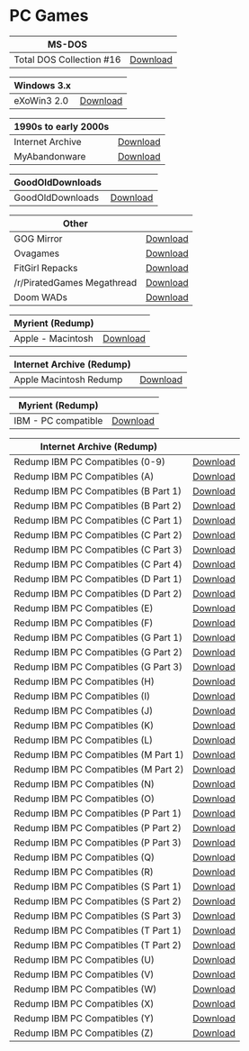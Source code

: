 # PC Games

|**MS-DOS**||
| ------ | ------ |
| Total DOS Collection #16 | [Download](https://archive.org/download/Total_DOS_Collection_Release_16_March_2019) |

|**Windows 3.x**||
| ------ | ------ |
| eXoWin3 2.0 | [Download](https://www.retro-exo.com/win3x.html) |

|**1990s to early 2000s**||
| ------ | ------ |
| Internet Archive | [Download](https://archive.org/) |
| MyAbandonware | [Download](https://www.myabandonware.com/) |

|**GoodOldDownloads**||
| ------ | ------ |
| GoodOldDownloads | [Download](https://gog-games.com) |

|**Other**||
| ------ | ------ |
| GOG Mirror | [Download](https://freegogpcgames.com/) |
| Ovagames | [Download](http://www.ovagames.com/) |
| FitGirl Repacks | [Download](https://fitgirl-repacks.site/) |
| /r/PiratedGames Megathread | [Download](https://rentry.org/pgames-mega-thread) |
| Doom WADs | [Download](https://archive.org/download/2020_03_22_DOOM/DOOM%20WADs/) |

|**Myrient (Redump)**||
| ------ | ------ |
| Apple - Macintosh | [Download](https://myrient.erista.me/files/Redump/Apple%20-%20Macintosh/) |

|**Internet Archive (Redump)**||
| ------ | ------ |
| Apple Macintosh Redump | [Download](https://archive.org/download/apple_macintosh) |

|**Myrient (Redump)**||
| ------ | ------ |
| IBM - PC compatible | [Download](https://myrient.erista.me/files/Redump/IBM%20-%20PC%20compatible/) |

|**Internet Archive (Redump)**||
| ------ | ------ |
| Redump IBM PC Compatibles (0-9) | [Download](https://archive.org/download/redump_pc_0) |
| Redump IBM PC Compatibles (A) | [Download](https://archive.org/download/redump_pc_A) |
| Redump IBM PC Compatibles (B Part 1) | [Download](https://archive.org/download/redump_pc_B) |
| Redump IBM PC Compatibles (B Part 2) | [Download](https://archive.org/download/redump_pc_B-2) |
| Redump IBM PC Compatibles (C Part 1) | [Download](https://archive.org/download/redump_pc_C) |
| Redump IBM PC Compatibles (C Part 2) | [Download](https://archive.org/download/redump_pc_C-2) |
| Redump IBM PC Compatibles (C Part 3) | [Download](https://archive.org/download/redump_pc_C-3) |
| Redump IBM PC Compatibles (C Part 4) | [Download](https://archive.org/download/redump_pc_C-4) |
| Redump IBM PC Compatibles (D Part 1) | [Download](https://archive.org/download/redump_pc_D) |
| Redump IBM PC Compatibles (D Part 2) | [Download](https://archive.org/download/redump_pc_D-2) |
| Redump IBM PC Compatibles (E) | [Download](https://archive.org/download/redump_pc_E) |
| Redump IBM PC Compatibles (F) | [Download](https://archive.org/download/redump_pc_F) |
| Redump IBM PC Compatibles (G Part 1) | [Download](https://archive.org/download/redump_pc_G) |
| Redump IBM PC Compatibles (G Part 2) | [Download](https://archive.org/download/redump_pc_G-2) |
| Redump IBM PC Compatibles (G Part 3) | [Download](https://archive.org/download/redump_pc_G-3) |
| Redump IBM PC Compatibles (H) | [Download](https://archive.org/download/redump_pc_H) |
| Redump IBM PC Compatibles (I) | [Download](https://archive.org/download/redump_pc_I) |
| Redump IBM PC Compatibles (J) | [Download](https://archive.org/download/redump_pc_J) |
| Redump IBM PC Compatibles (K) | [Download](https://archive.org/download/redump_pc_K) |
| Redump IBM PC Compatibles (L) | [Download](https://archive.org/download/redump_pc_L) |
| Redump IBM PC Compatibles (M Part 1) | [Download](https://archive.org/download/redump_pc_M) |
| Redump IBM PC Compatibles (M Part 2) | [Download](https://archive.org/download/redump_pc_M-2) |
| Redump IBM PC Compatibles (N) | [Download](https://archive.org/download/redump_pc_N) |
| Redump IBM PC Compatibles (O) | [Download](https://archive.org/download/redump_pc_O) |
| Redump IBM PC Compatibles (P Part 1) | [Download](https://archive.org/download/redump_pc_P) |
| Redump IBM PC Compatibles (P Part 2) | [Download](https://archive.org/download/redump_pc_P-2) |
| Redump IBM PC Compatibles (P Part 3) | [Download](https://archive.org/download/redump_pc_P-3) |
| Redump IBM PC Compatibles (Q) | [Download](https://archive.org/download/redump_pc_Q) |
| Redump IBM PC Compatibles (R) | [Download](https://archive.org/download/redump_pc_R) |
| Redump IBM PC Compatibles (S Part 1) | [Download](https://archive.org/download/redump_pc_S) |
| Redump IBM PC Compatibles (S Part 2) | [Download](https://archive.org/download/redump_pc_S-2) |
| Redump IBM PC Compatibles (S Part 3) | [Download](https://archive.org/download/redump_pc_S-3) |
| Redump IBM PC Compatibles (T Part 1) | [Download](https://archive.org/download/redump_pc_T) |
| Redump IBM PC Compatibles (T Part 2) | [Download](https://archive.org/download/redump_pc_T-2) |
| Redump IBM PC Compatibles (U) | [Download](https://archive.org/download/redump_pc_U) |
| Redump IBM PC Compatibles (V) | [Download](https://archive.org/download/redump_pc_V) |
| Redump IBM PC Compatibles (W) | [Download](https://archive.org/download/redump_pc_W) |
| Redump IBM PC Compatibles (X) | [Download](https://archive.org/download/redump_pc_X) |
| Redump IBM PC Compatibles (Y) | [Download](https://archive.org/download/redump_pc_Y) |
| Redump IBM PC Compatibles (Z) | [Download](https://archive.org/download/redump_pc_Z) |
